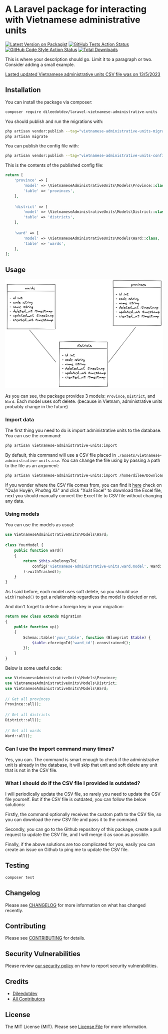 # A Laravel package for interacting with Vietnamese administrative units

[![Latest Version on Packagist](https://img.shields.io/packagist/v/dileedotdev/laravel-vietnamese-administrative-units.svg?style=flat-square)](https://packagist.org/packages/dileedotdev/laravel-vietnamese-administrative-units)
[![GitHub Tests Action Status](https://img.shields.io/github/actions/workflow/status/dileedotdev/laravel-vietnamese-administrative-units/run-tests.yml?branch=main&label=tests&style=flat-square)](https://github.com/dileedotdev/laravel-vietnamese-administrative-units/actions?query=workflow%3Arun-tests+branch%3Amain)
[![GitHub Code Style Action Status](https://img.shields.io/github/actions/workflow/status/dileedotdev/laravel-vietnamese-administrative-units/fix-php-code-style-issues.yml?branch=main&label=code%20style&style=flat-square)](https://github.com/dileedotdev/laravel-vietnamese-administrative-units/actions?query=workflow%3A"Fix+PHP+code+style+issues"+branch%3Amain)
[![Total Downloads](https://img.shields.io/packagist/dt/dileedotdev/laravel-vietnamese-administrative-units.svg?style=flat-square)](https://packagist.org/packages/dileedotdev/laravel-vietnamese-administrative-units)

This is where your description should go. Limit it to a paragraph or two. Consider adding a small example.

[Lasted updated Vietnamese administrative units CSV file was on 13/5/2023](./assets/vietnamese-administrative-units.csv)

## Installation

You can install the package via composer:

```bash
composer require dileedotdev/laravel-vietnamese-administrative-units
```

You should publish and run the migrations with:

```bash
php artisan vendor:publish --tag="vietnamese-administrative-units-migrations"
php artisan migrate
```

You can publish the config file with:

```bash
php artisan vendor:publish --tag="vietnamese-administrative-units-config"
```

This is the contents of the published config file:

```php
return [
    'province' => [
        'model' => \VietnameseAdministrativeUnits\Models\Province::class,
        'table' => 'provinces',
    ],

    'district' => [
        'model' => \VietnameseAdministrativeUnits\Models\District::class,
        'table' => 'districts',
    ],

    'ward' => [
        'model' => \VietnameseAdministrativeUnits\Models\Ward::class,
        'table' => 'wards',
    ],
];
```

## Usage

![image](./docs/database/schema.excalidraw.png)

As you can see, the package provides 3 models: `Province`, `District`, and `Ward`. Each model uses soft delete. (because in Vietnam, administrative units probably change in the future)

### Import data

The first thing you need to do is import administrative units to the database. You can use the command:

```bash
php artisan vietnamese-administrative-units:import
```

By default, this command will use a CSV file placed in `./assets/vietnamese-administrative-units.csv`. You can change the file using by passing a path to the file as an argument:

```bash
php artisan vietnamese-administrative-units:import /home/dilee/Downloads/vietnamese-administrative-units.csv
```

If you wonder where the CSV file comes from, you can find it [here](https://www.gso.gov.vn/phuong-phap-luan-thong-ke/danh-muc/don-vi-hanh-chinh/) check on "Quận Huyện, Phường Xã" and click "Xuất Excel" to download the Excel file, next you should manually convert the Excel file to CSV file without changing any data.

### Using models

You can use the models as usual:

```php
use VietnameseAdministrativeUnits\Models\Ward;

class YourModel {
    public function ward()
    {
        return $this->belongsTo(
            config('vietnamese-administrative-units.ward.model', Ward::class)
        )->withTrashed();
    }
}
```

As I said before, each model uses soft delete, so you should use `withTrashed()` to get a relationship regardless the model is deleted or not.

And don't forget to define a foreign key in your migration:

```php
return new class extends Migration
{
    public function up()
    {
        Schema::table('your_table', function (Blueprint $table) {
            $table->foreignId('ward_id')->constrained();
        });
    }
}
```

Below is some useful code:

```php
use VietnameseAdministrativeUnits\Models\Province;
use VietnameseAdministrativeUnits\Models\District;
use VietnameseAdministrativeUnits\Models\Ward;

// Get all provinces
Province::all();

// Get all districts
District::all();

// Get all wards
Ward::all();
```

### Can I use the import command many times?

Yes, you can. The command is smart enough to check if the administrative unit is already in the database, it will skip that unit and soft delete any unit that is not in the CSV file.

### What I should do if the CSV file I provided is outdated?

I will periodically update the CSV file, so rarely you need to update the CSV file yourself. But if the CSV file is outdated, you can follow the below solutions:

Firstly, the command optionally receives the custom path to the CSV file, so you can download the new CSV file and pass it to the command.

Secondly, you can go to the Github repository of this package, create a pull request to update the CSV file, and I will merge it as soon as possible.

Finally, if the above solutions are too complicated for you, easily you can create an issue on Github to ping me to update the CSV file.

## Testing

```bash
composer test
```

## Changelog

Please see [CHANGELOG](CHANGELOG.md) for more information on what has changed recently.

## Contributing

Please see [CONTRIBUTING](CONTRIBUTING.md) for details.

## Security Vulnerabilities

Please review [our security policy](../../security/policy) on how to report security vulnerabilities.

## Credits

-   [Dileedotdev](https://github.com/dileedotdev)
-   [All Contributors](../../contributors)

## License

The MIT License (MIT). Please see [License File](LICENSE.md) for more information.
